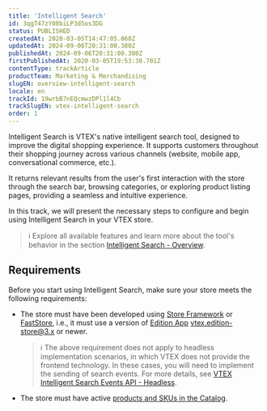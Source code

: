 ```yaml
---
title: 'Intelligent Search'
id: 3qgT47zY08biLP3d5os3DG
status: PUBLISHED
createdAt: 2020-03-05T14:47:05.068Z
updatedAt: 2024-09-06T20:31:00.380Z
publishedAt: 2024-09-06T20:31:00.380Z
firstPublishedAt: 2020-03-05T19:53:38.701Z
contentType: trackArticle
productTeam: Marketing & Merchandising
slugEN: overview-intelligent-search
locale: en
trackId: 19wrbB7nEQcmwzDPl1l4Cb
trackSlugEN: vtex-intelligent-search
order: 1
---
```


Intelligent Search is VTEX's native intelligent search tool, designed to improve the digital shopping experience. It supports customers throughout their shopping journey across various channels (website, mobile app, conversational commerce, etc.).

It returns relevant results from the user's first interaction with the store through the search bar, browsing categories, or exploring product listing pages, providing a seamless and intuitive experience.

In this track, we will present the necessary steps to configure and begin using Intelligent Search in your VTEX store.

> ℹ️ Explore all available features and learn more about the tool's behavior in the section [Intelligent Search - Overview](/en/tutorial/intelligent-search-overview--5o8ixTpYIxx3uJD0B1xp3z).

## Requirements

Before you start using Intelligent Search, make sure your store meets the following requirements:

* The store must have been developed using [Store Framework](https://developers.vtex.com/docs/guides/store-framework) or [FastStore](https://developers.vtex.com/docs/guides/faststore), i.e., it must use a version of [Edition App](https://developers.vtex.com/docs/guides/vtex-io-documentation-edition-app) vtex.edition-store@3.x or newer.

  > ℹ️ The above requirement does not apply to headless implementation scenarios, in which VTEX does not provide the frontend technology. In these cases, you will need to implement the sending of search events. For more details, see [VTEX Intelligent Search Events API - Headless](https://developers.vtex.com/docs/api-reference/intelligent-search-events-api-headless).

* The store must have active [products and SKUs in the Catalog](/pt/tracks/catalogo-101--5AF0XfnjfWeopIFBgs3LIQ/1ROhz3Y7mfSMmCO1I1GxEL).
